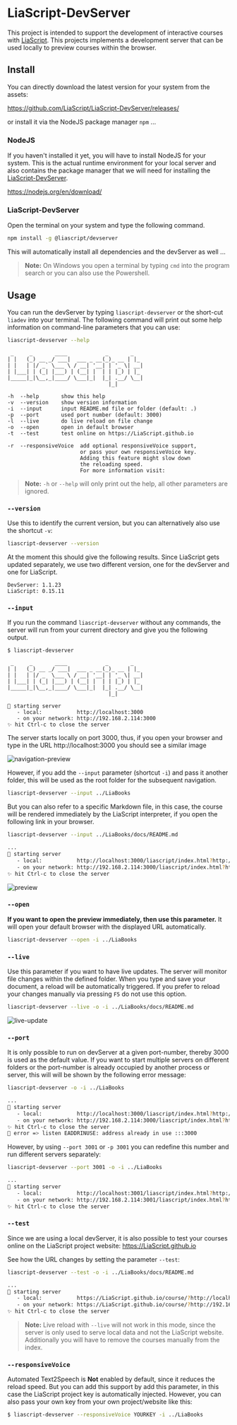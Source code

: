 # LiaScript-DevServer

This project is intended to support the development of interactive courses with
[LiaScript](https://LiaScript.github.io). This projects implements a development
server that can be used locally to preview courses within the browser.

## Install

You can directly download the latest version for your system from the assets:

https://github.com/LiaScript/LiaScript-DevServer/releases/

or install it via the NodeJS package manager `npm` ...

### NodeJS

If you haven't installed it yet, you will have to install NodeJS for your
system. This is the actual runtime environment for your local server and also
contains the package manager that we will need for installing the
[LiaScript-DevServer](https://www.npmjs.com/package/@liascript/devserver).

https://nodejs.org/en/download/

### LiaScript-DevServer

Open the terminal on your system and type the following command.

```bash
npm install -g @liascript/devserver
```

This will automatically install all dependencies and the devServer as well ...

> **Note:** On Windows you open a terminal by typing `cmd` into the program
> search or you can also use the Powershell.

## Usage

You can run the devServer by typing `liascript-devserver` or the short-cut
`liadev` into your terminal. The following command will print out some help
information on command-line parameters that you can use:

```bash
liascript-devserver --help
```

```text
 _     _       ____            _       _
| |   (_) __ _/ ___|  ___ _ __(_)_ __ | |_
| |   | |/ _` \___ \ / __| '__| | '_ \| __|
| |___| | (_| |___) | (__| |  | | |_) | |_
|_____|_|\__,_|____/ \___|_|  |_| .__/ \__|
                                |_|

-h  --help       show this help
-v  --version    show version information
-i  --input      input README.md file or folder (default: .)
-p  --port       used port number (default: 3000)
-l  --live       do live reload on file change
-o  --open       open in default browser
-t  --test       test online on https://LiaScript.github.io

-r  --responsiveVoice  add optional responsiveVoice support,
                       or pass your own responsiveVoice key.
                       Adding this feature might slow down
                       the reloading speed.
                       For more information visit:
```

> **Note:** `-h` or `--help` will only print out the help, all other parameters
> are ignored.

### `--version`

Use this to identify the current version, but you can alternatively also use the
shortcut `-v`:

```bash
liascript-devserver --version
```

At the moment this should give the following results. Since LiaScript gets
updated separately, we use two different version, one for the devServer and one
for LiaScript.

```text
DevServer: 1.1.23
LiaScript: 0.15.11
```

### `--input`

If you run the command `liascript-devserver` without any commands, the server
will run from your current directory and give you the following output.

```text
$ liascript-devserver

 _     _       ____            _       _
| |   (_) __ _/ ___|  ___ _ __(_)_ __ | |_
| |   | |/ _  \___ \ / __| '__| | '_ \| __|
| |___| | (_| |___) | (__| |  | | |_) | |_
|_____|_|\__,_|____/ \___|_|  |_| .__/ \__|
                                |_|

📡 starting server
   - local:           http://localhost:3000
   - on your network: http://192.168.2.114:3000
✨ hit Ctrl-c to close the server
```

The server starts locally on port 3000, thus, if you open your browser and type
in the URL http://localhost:3000 you should see a similar image

![navigation-preview](pics/navigation.gif)

However, if you add the `--input` parameter (shortcut `-i`) and pass it another
folder, this will be used as the root folder for the subsequent navigation.

```bash
liascript-devserver --input ../LiaBooks
```

But you can also refer to a specific Markdown file, in this case, the course
will be rendered immediately by the LiaScript interpreter, if you open the
following link in your browser.

```bash
liascript-devserver --input ../LiaBooks/docs/README.md

...
📡 starting server
   - local:           http://localhost:3000/liascript/index.html?http://localhost:3000/README.md
   - on your network: http://192.168.2.114:3000/liascript/index.html?http://192.168.2.114:3000/README.md
✨ hit Ctrl-c to close the server
```

![preview](pics/preview.gif)

### `--open`

**If you want to open the preview immediately, then use this parameter.** It
will open your default browser with the displayed URL automatically.

```bash
liascript-devserver --open -i ../LiaBooks
```

### `--live`

Use this parameter if you want to have live updates. The server will monitor
file changes within the defined folder. When you type and save your document, a
reload will be automatically triggered. If you prefer to reload your changes
manually via pressing `F5` do not use this option.

```bash
liascript-devserver --live -o -i ../LiaBooks/docs/README.md
```

![live-update](pics/live-update.gif)

### `--port`

It is only possible to run on devServer at a given port-number, thereby 3000 is
used as the default value. If you want to start multiple servers on different
folders or the port-number is already occupied by another process or server,
this will will be shown by the following error message:

```bash
liascript-devserver -o -i ../LiaBooks

...
📡 starting server
   - local:           http://localhost:3000/liascript/index.html?http://localhost:3000/README.md
   - on your network: http://192.168.2.114:3000/liascript/index.html?http://192.168.2.114:3000/README.md
✨ hit Ctrl-c to close the server
🚨 error => listen EADDRINUSE: address already in use :::3000
```

However, by using `--port 3001` or `-p 3001` you can redefine this number and
run different servers separately:

```bash
liascript-devserver --port 3001 -o -i ../LiaBooks

...
📡 starting server
   - local:           http://localhost:3001/liascript/index.html?http://localhost:3001/README.md
   - on your network: http://192.168.2.114:3001/liascript/index.html?http://192.168.2.114:3001/README.md
✨ hit Ctrl-c to close the server
```

### `--test`

Since we are using a local devServer, it is also possible to test your courses
online on the LiaScript project website: https://LiaScript.github.io

See how the URL changes by setting the parameter `--test`:

```bash
liascript-devserver --test -o -i ../LiaBooks/docs/README.md

...
📡 starting server
   - local:           https://LiaScript.github.io/course/?http://localhost:3000/README.md
   - on your network: https://LiaScript.github.io/course/?http://192.168.2.114:3000/README.md
✨ hit Ctrl-c to close the server
```

> **Note:** Live reload with `--live` will not work in this mode, since the
> server is only used to serve local data and not the LiaScript website.
> Additionally you will have to remove the courses manually from the index.

### `--responsiveVoice`

Automated Text2Speech is **Not** enabled by default, since it reduces the reload
speed. But you can add this support by add this parameter, in this case the
LiaScript project key is automatically injected. However, you can also pass your
own key from your own project/website like this:

```bash
$ liascript-devserver --responsiveVoice YOURKEY -i ../LiaBooks
```
